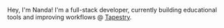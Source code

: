 Hey, I'm Nanda! I'm a full-stack developer, currently building educational tools and improving workflows @ [Tapestry](https://tapestry-tool.com/).
